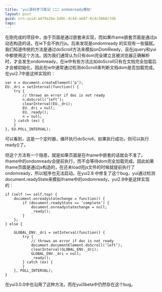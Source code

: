 ```yaml
---
title: 'yui源码学习笔记（二）ondomready模拟'
layout: post
guid: urn:uuid:a479a26e-bd0c-4c44-a607-6c4c3068c7d6
tags:
---
```


在刚完成的项目中，由于页面是通过嵌套来实现，而如果iframe嵌套页面是通过js动态构造的话，在ie下会不执行js。后来发现是ondomready 的实现有一些猫腻。我们知道传统的方法是通过doScroll方法来模拟onDomReady，且在jquery和yui中都使用这个方法。因为我们通常认为只有dom完全建立且被浏览器正确解析时，才会发生ondomready，在ie中有些方法比如doScroll只有在文档完全加载后才会被初始化，因此在ie中通常通过检测doScroll来判断文档dom是否加载完成。在yui2.7中是这样实现的：

	var n = document.createElement(‘p’);
	EU._dri = setInterval(function() {
		try {
			// throws an error if doc is not ready
			n.doScroll(‘left’);
			clearInterval(EU._dri);
			EU._dri = null;
			EU._ready();
			n = null;
		} catch (ex) {
		}
	}, EU.POLL_INTERVAL);

可以看到，这是一个定时器，循环执行doScroll，如果执行成功，则可以执行ready()了。

但这个方法有一个隐患，就是如果页面是在iframe中嵌套的话就会不准了。iframe中的ondomready会提前执行，而不会等待dom完全加载完成。因此如果iframe页面是通过js构造的，在还未load完js文件的时候就提前执行了ondomready，所以程序也无法启动。在yui2.8 中修复了这个bug，yui通过检测document.readyState来模拟iframe中的ondomready。yui2.8中是这样实现的：

	if (self !== self.top) {
		document.onreadystatechange = function() {
			if (document.readyState == ‘complete’) {
				document.onreadystatechange = null;
				_ready();
			}
		};
	} else {

		GLOBAL_ENV._dri = setInterval(function() {
			try {
				// throws an error if doc is not ready
				document.documentElement.doScroll(‘left’);
				clearInterval(GLOBAL_ENV._dri);
				GLOBAL_ENV._dri = null;
				_ready();
			} catch (ex) {
			}
		}, POLL_INTERVAL);
	}

在yui3.0.0中也沿用了这种方法，而在yui3beta中仍然存在这个bug。
